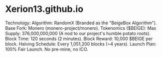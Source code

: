# Xerion13.github.io

Technology:
Algorithm: RandomX (Branded as the "BeigeBox Algorithm").
Base Fork: Monero (monero-project/monero).
Tokenomics ($BEIGE):
Max Supply: 376,000,000,000 (A nod to our project's humble potato roots).
Block Time: 120 seconds (2 minutes).
Block Reward: 10,000 $BEIGE per block.
Halving Schedule: Every 1,051,200 blocks (~4 years).
Launch Plan: 100% Fair Launch. No pre-mine, no ICO.
